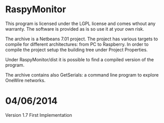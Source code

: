 RaspyMonitor
============
This program is licensed under the LGPL license and comes wthout any warranty. The software is provided as is so use it at your own risk.

The archive is a Netbeans 7.01 project. The project has various targets to compile for different architectures: from PC to Raspberry. In order to compile the project setup the building tree under Project Properties.

Under RaspyMonitor/dist it is possible to find a compiled version of the program.

The archive contains also GetSerials: a command line program to explore OneWire networks.

04/06/2014
==========
Version 1.7 First Implementation
